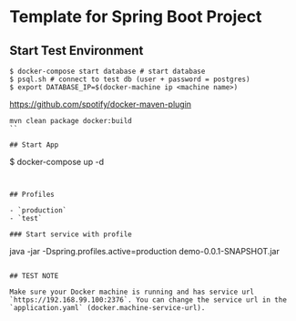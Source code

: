 # Template for Spring Boot Project


## Start Test Environment

```
$ docker-compose start database # start database
$ psql.sh # connect to test db (user + password = postgres)
$ export DATABASE_IP=$(docker-machine ip <machine name>)
```

https://github.com/spotify/docker-maven-plugin
```
mvn clean package docker:build
``

## Start App
```
$ docker-compose up -d
```


## Profiles

- `production`
- `test`

### Start service with profile
```
java -jar -Dspring.profiles.active=production demo-0.0.1-SNAPSHOT.jar
```

## TEST NOTE

Make sure your Docker machine is running and has service url
`https://192.168.99.100:2376`. You can change the service url in the
`application.yaml` (docker.machine-service-url).
